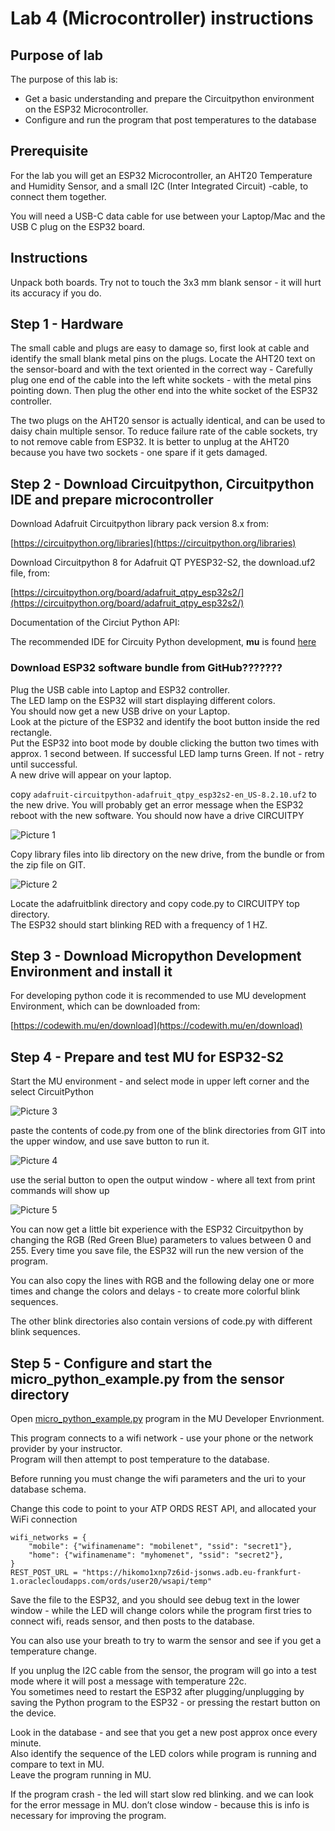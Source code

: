 # Lab 4 (Microcontroller) instructions  


## Purpose of lab

The purpose of this lab is:
- Get a basic understanding and prepare the Circuitpython environment on the ESP32 Microcontroller.
- Configure and run the program that post temperatures to the database

## Prerequisite

For the lab you will get an ESP32 Microcontroller, an AHT20 Temperature and Humidity Sensor, and a small I2C (Inter Integrated Circuit) -cable, to connect them together.  

You will need a USB-C data cable for use between your Laptop/Mac and the USB C plug on the ESP32 board. 

## Instructions

Unpack both boards. Try not to touch the 3x3 mm blank sensor - it will hurt its accuracy if you do. 

## Step 1 - Hardware
 
The small cable and plugs are easy to damage so, first look at cable and identify the small blank metal pins on the plugs.  Locate the AHT20 text on the sensor-board and with the text oriented in the correct way - Carefully plug one end of the cable into the left white sockets - with the metal pins pointing down.  Then plug the other end into the white socket of the ESP32 controller.

The two plugs on the AHT20 sensor is actually identical, and can be used to daisy chain multiple sensor.  To reduce failure rate of the cable sockets, try to not remove cable from ESP32.  It is better to unplug at the AHT20 because you have two sockets - one spare if it gets damaged.  

## Step 2 - Download Circuitpython, Circuitpython IDE and prepare microcontroller

Download Adafruit Circuitpython library pack version 8.x from:  

[https://circuitpython.org/libraries](https://circuitpython.org/libraries)

Download Circuitpython 8 for Adafruit QT PYESP32-S2, the download.uf2 file, from:  

[https://circuitpython.org/board/adafruit_qtpy_esp32s2/](https://circuitpython.org/board/adafruit_qtpy_esp32s2/)

Documentation of the Circiut Python API:

[](https://circuitpython.org/libraries)
[](https://docs.circuitpython.org/projects/requests/en/latest/api.html)


The recommended IDE for Circuity Python development, **mu** is found [here](https://codewith.mu/)  

### Download ESP32 software bundle from GitHub???????  

Plug the USB cable into Laptop and ESP32 controller.  
The LED lamp on the ESP32 will start displaying different colors.  
You should now get a new USB drive on your Laptop.  
Look at the picture of the ESP32 and identify the boot button inside the red rectangle.  
Put the ESP32 into boot mode by double clicking the button two times with approx. 1 second between.  If successful LED lamp turns Green.  If not - retry until successful.  
A new drive will appear on your laptop.  

copy `adafruit-circuitpython-adafruit_qtpy_esp32s2-en_US-8.2.10.uf2` to the new drive.
You will probably get an error message when the ESP32 reboot with the new software.
You should now have a drive CIRCUITPY

![Picture 1](../images/mp1.png)

Copy library files into lib directory on the new drive, from the bundle or from the zip file on GIT.

![Picture 2](../images/mp2.png)

Locate the adafruitblink directory and copy code.py to CIRCUITPY top directory.  
The ESP32 should start blinking RED with a frequency of 1 HZ.  
  
## Step 3 - Download Micropython Development Environment and install it

For developing python code it is recommended to use MU development Environment, which can be downloaded from: 

[https://codewith.mu/en/download](https://codewith.mu/en/download)  

## Step 4 - Prepare and test MU for ESP32-S2

Start the MU environment - and select mode in upper left corner and the select CircuitPython  

![Picture 3](../images/mp3.png)

paste the contents of  code.py from one of the blink directories from GIT into the upper window, and use save button to run it.  

![Picture 4](../images/mp4.png)

use the serial button to open the output window - where all text from print commands will show up  
  
![Picture 5](../images/mp5.png)  
  
You can now get a little bit experience with the ESP32 Circuitpython by changing the RGB (Red Green Blue) parameters to values between 0 and 255.  Every time you save file, the ESP32 will run the new version of the program.  

You can also copy the lines with RGB and the following delay one or more times and change the colors and delays - to create more colorful blink sequences.  

The other blink directories also contain versions of code.py with different blink sequences.  

## Step 5 - Configure and start the micro_python_example.py from the sensor directory

Open [micro_python_example.py](../files/micro_python_example.py) program in the MU Developer Envrionment.


This program connects to a wifi network - use your phone or the network provider by your instructor.  
Program will then attempt to post temperature to the database.  

Before running you must change the wifi parameters and the uri to your database schema.  

Change this code to point to your ATP ORDS REST API, and allocated your WiFi connection  
  
```
wifi_networks = {
    "mobile": {"wifinamename": "mobilenet", "ssid": "secret1"},
    "home": {"wifinamename": "myhomenet", "ssid": "secret2"},
}
REST_POST_URL = "https://hikomo1xnp7z6id-jsonws.adb.eu-frankfurt-1.oraclecloudapps.com/ords/user20/wsapi/temp"
```  
  
Save the file to the ESP32, and you should see debug text in the lower window - while the LED will change colors while the program first tries to connect wifi, reads sensor, and then posts to the database.  

You can also use your breath to try to warm the sensor and see if you get a temperature change.  

If you unplug the I2C cable from the sensor, the program will go into a test mode where it will post a message with temperature 22c.  
You sometimes need to restart the ESP32 after plugging/unplugging by saving the Python program to the ESP32 - or pressing the restart button on the device.  

Look in the database - and see that you get a new post approx once every minute.  
Also identify the sequence of the LED colors while program is running and compare to text in MU.  
Leave the program running in MU.    

If the program crash - the led will start slow red blinking. and we can look for the error message in MU.  don’t close window - because this is info is necessary for improving the program.  
